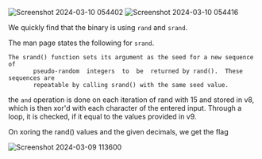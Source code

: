 
![Screenshot 2024-03-10 054402](https://github.com/dystp1a/revshaktictf24/assets/143863591/77584c38-878b-4218-9895-6bb51ebad6ed)
![Screenshot 2024-03-10 054416](https://github.com/dystp1a/revshaktictf24/assets/143863591/0b155135-301b-448b-8eb1-825523f864b3)

We quickly find that the binary is using `rand` and `srand`.

The man page states the following for `srand`.

```
The srand() function sets its argument as the seed for a new sequence  of
       pseudo-random  integers  to  be  returned by rand().  These sequences are
       repeatable by calling srand() with the same seed value.
```
the `and` operation is done on each iteration of rand  with 15 and stored in v8, which is then xor'd with each character of the entered input. Through a loop, it is checked, if it equal to the values provided in v9.

On xoring the rand() values and the given decimals, we get the flag 

![Screenshot 2024-03-09 113600](https://github.com/dystp1a/revshaktictf24/assets/143863591/9dd96a80-8014-42b7-a9d5-cd4ff55c56bf)
